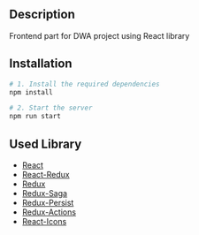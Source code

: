 ## Description
Frontend part for DWA project using React library

## Installation
```bash
# 1. Install the required dependencies
npm install

# 2. Start the server
npm run start
```

## Used Library

- [React](https://uk.reactjs.org/)
- [React-Redux](https://react-redux.js.org/)
- [Redux](https://redux.js.org/)
- [Redux-Saga](https://redux-saga.js.org/)
- [Redux-Persist](https://www.npmjs.com/package/redux-persist)
- [Redux-Actions](https://redux-actions.js.org/)
- [React-Icons](https://react-icons.github.io/react-icons/)
